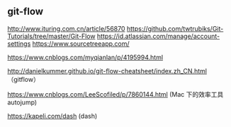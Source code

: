 ## git-flow

http://www.ituring.com.cn/article/56870
https://github.com/twtrubiks/Git-Tutorials/tree/master/Git-Flow
https://id.atlassian.com/manage/account-settings
https://www.sourcetreeapp.com/

https://www.cnblogs.com/myqianlan/p/4195994.html

http://danielkummer.github.io/git-flow-cheatsheet/index.zh_CN.html （gitflow）

https://www.cnblogs.com/LeeScofiled/p/7860144.html (Mac 下的效率工具 autojump)

https://kapeli.com/dash (dash)
